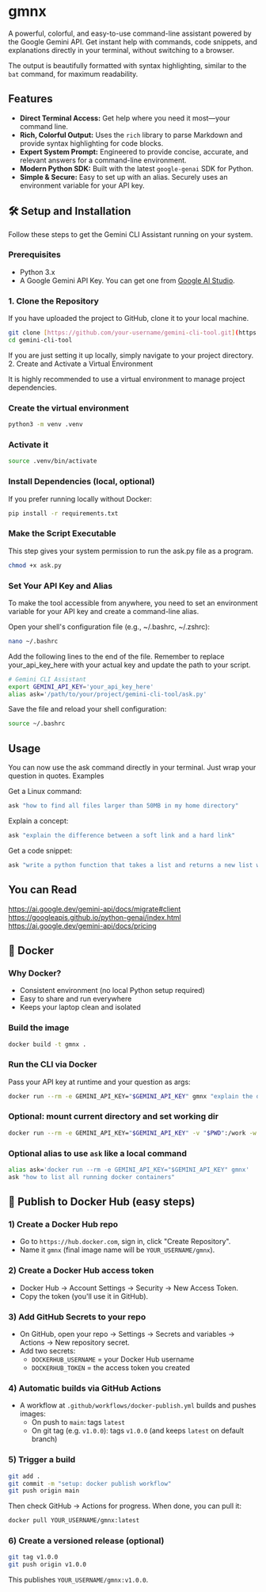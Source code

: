 # gmnx

A powerful, colorful, and easy-to-use command-line assistant powered by the Google Gemini API. Get instant help with commands, code snippets, and explanations directly in your terminal, without switching to a browser.

The output is beautifully formatted with syntax highlighting, similar to the `bat` command, for maximum readability.

## Features

-   **Direct Terminal Access:** Get help where you need it most—your command line.
-   **Rich, Colorful Output:** Uses the `rich` library to parse Markdown and provide syntax highlighting for code blocks.
-   **Expert System Prompt:** Engineered to provide concise, accurate, and relevant answers for a command-line environment.
-   **Modern Python SDK:** Built with the latest `google-genai` SDK for Python.
-   **Simple & Secure:** Easy to set up with an alias. Securely uses an environment variable for your API key.

## 🛠️ Setup and Installation

Follow these steps to get the Gemini CLI Assistant running on your system.

### Prerequisites

-   Python 3.x 
-   A Google Gemini API Key. You can get one from [Google AI Studio](https://aistudio.google.com/app/apikey).

### 1. Clone the Repository

If you have uploaded the project to GitHub, clone it to your local machine.

```bash
git clone [https://github.com/your-username/gemini-cli-tool.git](https://github.com/your-username/gemini-cli-tool.git)
cd gemini-cli-tool
```

If you are just setting it up locally, simply navigate to your project directory.
2. Create and Activate a Virtual Environment

It is highly recommended to use a virtual environment to manage project dependencies.

### Create the virtual environment
```bash
python3 -m venv .venv
```
### Activate it
```bash
source .venv/bin/activate
```

### Install Dependencies (local, optional)

If you prefer running locally without Docker:
```bash
pip install -r requirements.txt
```
### Make the Script Executable

This step gives your system permission to run the ask.py file as a program.
```bash
chmod +x ask.py
```
### Set Your API Key and Alias

To make the tool accessible from anywhere, you need to set an environment variable for your API key and create a command-line alias.

Open your shell's configuration file (e.g., ~/.bashrc, ~/.zshrc):
```bash
nano ~/.bashrc
```
Add the following lines to the end of the file. Remember to replace your_api_key_here with your actual key and update the path to your script.

```bash
# Gemini CLI Assistant
export GEMINI_API_KEY='your_api_key_here'
alias ask='/path/to/your/project/gemini-cli-tool/ask.py'
```

Save the file and reload your shell configuration:

```bash
source ~/.bashrc
```

## Usage

You can now use the ask command directly in your terminal. Just wrap your question in quotes.
Examples

Get a Linux command:
```bash
ask "how to find all files larger than 50MB in my home directory"
```
Explain a concept:
```bash
ask "explain the difference between a soft link and a hard link"
```
Get a code snippet:
```bash
ask "write a python function that takes a list and returns a new list with only the even numbers"
```

## You can Read 
https://ai.google.dev/gemini-api/docs/migrate#client \
https://googleapis.github.io/python-genai/index.html \
https://ai.google.dev/gemini-api/docs/pricing

## 🐳 Docker

### Why Docker?
- Consistent environment (no local Python setup required)
- Easy to share and run everywhere
- Keeps your laptop clean and isolated

### Build the image
```bash
docker build -t gmnx .
```

### Run the CLI via Docker
Pass your API key at runtime and your question as args:
```bash
docker run --rm -e GEMINI_API_KEY="$GEMINI_API_KEY" gmnx "explain the difference between soft and hard links"
```

### Optional: mount current directory and set working dir
```bash
docker run --rm -e GEMINI_API_KEY="$GEMINI_API_KEY" -v "$PWD":/work -w /work gmnx "give me a one-liner to count lines"
```

### Optional alias to use `ask` like a local command
```bash
alias ask='docker run --rm -e GEMINI_API_KEY="$GEMINI_API_KEY" gmnx'
ask "how to list all running docker containers"
```

## 🚀 Publish to Docker Hub (easy steps)

### 1) Create a Docker Hub repo
- Go to `https://hub.docker.com`, sign in, click "Create Repository".
- Name it `gmnx` (final image name will be `YOUR_USERNAME/gmnx`).

### 2) Create a Docker Hub access token
- Docker Hub → Account Settings → Security → New Access Token.
- Copy the token (you'll use it in GitHub).

### 3) Add GitHub Secrets to your repo
- On GitHub, open your repo → Settings → Secrets and variables → Actions → New repository secret.
- Add two secrets:
  - `DOCKERHUB_USERNAME` = your Docker Hub username
  - `DOCKERHUB_TOKEN` = the access token you created

### 4) Automatic builds via GitHub Actions
- A workflow at `.github/workflows/docker-publish.yml` builds and pushes images:
  - On push to `main`: tags `latest`
  - On git tag (e.g. `v1.0.0`): tags `v1.0.0` (and keeps `latest` on default branch)

### 5) Trigger a build
```bash
git add .
git commit -m "setup: docker publish workflow"
git push origin main
```
Then check GitHub → Actions for progress. When done, you can pull it:
```bash
docker pull YOUR_USERNAME/gmnx:latest
```

### 6) Create a versioned release (optional)
```bash
git tag v1.0.0
git push origin v1.0.0
```
This publishes `YOUR_USERNAME/gmnx:v1.0.0`.
